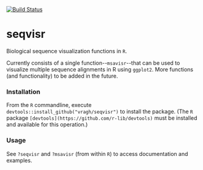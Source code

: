 [![Build Status](https://travis-ci.com/vragh/seqvisr.svg?branch=main)](https://travis-ci.com/vragh/seqvisr)

# seqvisr
Biological sequence visualization functions in `R`.

Currently consists of a single function--`msavisr`--that can be used to visualize multiple sequence alignments in R using `ggplot2`. More functions (and functionality) to be added in the future.

### Installation
From the `R` commandline, execute `devtools::install_github("vragh/seqvisr")` to install the package. (The `R` package `[devtools](https://github.com/r-lib/devtools)` must be installed and available for this operation.)

### Usage
See `?seqvisr` and `?msavisr` (from within `R`) to access documentation and examples.
